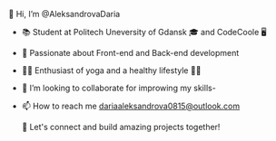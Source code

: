 👋 Hi, I’m @AleksandrovaDaria

- 📚 Student at Politech Uneversity of Gdansk 🎓 and CodeCoole 🖥️
- 🚀 Passionate about Front-end and Back-end development 
- 🧘‍♂️ Enthusiast of yoga and a healthy lifestyle 🧘‍♀️
- 💞️ I’m looking to collaborate for improwing my skills-
- 📫 How to reach me dariaaleksandrova0815@outlook.com

  
  🌟 Let's connect and build amazing projects together!

  <!---AleksandrovaDaria/AleksandrovaDaria is a ✨ special ✨ repository because its `README.md` (this file) appears on your GitHub profile.You can click the Preview link to take a look at your changes.--->

